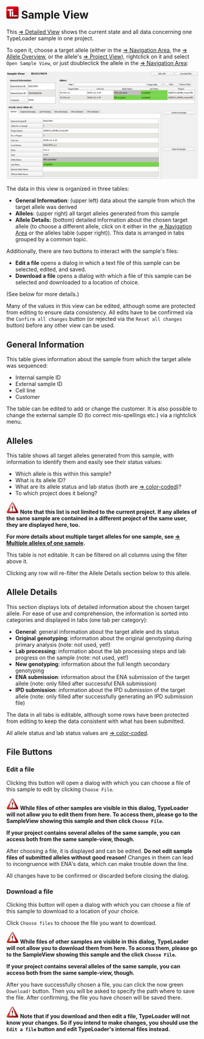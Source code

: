 # ![Icon](images/TypeLoader_32.png) Sample View 
This [=> Detailed View](detailed_views.md) shows the current state and all data concerning one TypeLoader sample in one project.

To open it, choose a target allele (either in the [=> Navigation Area](navigation.md), the [=> Allele Overview](overview_alleles.md), or the allele's [=> Project View](view_project.md)), rightclick on it and select ``Open Sample View``, or just doubleclick the allele in the [=> Navigation Area](navigation.md):

![SampleView](images/view_sample.png)

The data in this view is organized in three tables:

  * **General Information**: (upper left) data about the sample from which the target allele was derived
  * **Alleles**: (upper right) all target alleles generated from this sample
  * **Allele Details:** (bottom) detailed information about the chosen target allele (to choose a different allele, click on it either in the [=> Navigation Area](navigation.md) or the alleles table (upper right)). This data is arranged in tabs grouped by a common topic.

Additionally, there are two buttons to interact with the sample's files:

  * **Edit a file** opens a dialog in which a text file of this sample can be selected, edited, and saved.
  * **Download a file** opens a dialog with which a file of this sample can be selected and downloaded to a location of choice.

(See below for more details.)

Many of the values in this view can be edited, although some are protected from editing to ensure data consistency. All edits have to be confirmed via the ``Confirm all changes`` button (or rejected via the ``Reset all changes`` button) before any other view can be used.

##  General Information 
This table gives information about the sample from which the target allele was sequenced:

  * Internal sample ID
  * External sample ID
  * Cell line
  * Customer

The table can be edited to add or change the customer. It is also possible to change the external sample ID (to correct mis-spellings etc.) via a rightclick menu.

##  Alleles 
This table shows all target alleles generated from this sample, with information to identify them and easily see their status values:

  * Which allele is this within this sample?
  * What is its allele ID?
  * What are its allele status and lab status (both are [=> color-coded](colors_icons.md))?
  * To which project does it belong?

![Important](images/icon_important.png) **Note that this list is not limited to the current project. If any alleles of the same sample are contained in a different project of the same user, they are displayed here, too.**

**For more details about multiple target alleles for one sample, see [=> Multiple alleles of one sample](multiple_alleles.md).**

This table is not editable. It can be filtered on all columns using the filter above it.

Clicking any row will re-filter the Allele Details section below to this allele.

##  Allele Details 
This section displays lots of detailed information about the chosen target allele. For ease of use and comprehension, the information is sorted into categories and displayed in tabs (one tab per category):

  * **General**: general information about the target allele and its status
  * **Original genotyping**: information about the original genotyping during primary analysis (note: not used, yet!)
  * **Lab processing**: information about the lab processing steps and lab progress on the sample (note: not used, yet!)
  * **New genotyping**: information about the full length secondary genotyping 
  * **ENA submission**: information about the ENA submission of the target allele (note: only filled after successful ENA submission)
  * **IPD submission**: information about the IPD submission of the target allele (note: only filled after successfully generating an IPD submission file)

The data in all tabs is editable, although some rows have been protected from editing to keep the data consistent with what has been submitted. 

All allele status and lab status values are [=> color-coded](colors_icons.md).

##  File Buttons 
###  Edit a file 
Clicking this button will open a dialog with which you can choose a file of this sample to edit by clicking ``Choose File``.

![Important](images/icon_important.png) **While files of other samples are visible in this dialog, TypeLoader will not allow you to edit them from here. To access them, please go to the SampleView showing this sample and then click ``Choose File``.**

**If your project contains several alleles of the same sample, you can access both from the same sample-view, though.**

After choosing a file, it is displayed and can be edited. **Do not edit sample files of submitted alleles without good reason!** Changes in them can lead to incongruence with ENA's data, which can make trouble down the line.

All changes have to be confirmed or discarded before closing the dialog.

###  Download a file 
Clicking this button will open a dialog with which you can choose a file of this sample to download to a location of your choice.

Click ``Choose files`` to choose the file you want to download.

![Important](images/icon_important.png) **While files of other samples are visible in this dialog, TypeLoader will not allow you to download them from here. To access them, please go to the SampleView showing this sample and the click ``Choose File``.**

**If your project contains several alleles of the same sample, you can access both from the same sample-view, though.**

After you have successfully chosen a file, you can click the now green ``Download!`` button. Then you will be asked to specify the path where to save the file. After confirming, the file you have chosen will be saved there.

![Important](images/icon_important.png) **Note that if you download and then edit a file, TypeLoader will not know your changes. So if you intend to make changes, you should use the ``Edit a file`` button and edit TypeLoader's internal files instead.**
